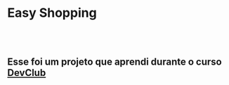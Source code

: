 <h1>Easy Shopping</h1>
<br><br>

<h2>Esse foi um projeto que aprendi durante o curso <a href="https://rodolfomori.com.br/devclub">DevClub</a></h2>
